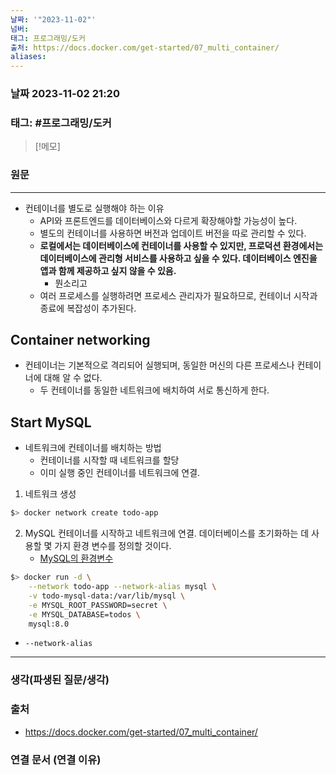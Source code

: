 ```yaml
---
날짜: '"2023-11-02"'
넘버: 
태그: 프로그래밍/도커
출처: https://docs.docker.com/get-started/07_multi_container/
aliases:
---
```

### 날짜  2023-11-02 21:20

### 태그: #프로그래밍/도커 

>[!메모]
>

### 원문
---
- 컨테이너를 별도로 실행해야 하는 이유
	- API와 프론트엔드를 데이터베이스와 다르게 확장해야할 가능성이 높다.
	- 별도의 컨테이너를 사용하면 버전과 업데이트 버전을 따로 관리할 수 있다.
	- **로컬에서는 데이터베이스에 컨테이너를 사용할 수 있지만, 프로덕션 환경에서는 데이터베이스에 관리형 서비스를 사용하고 싶을 수 있다. 데이터베이스 엔진을 앱과 함께 제공하고 싶지 않을 수 있음.**
		- 뭔소리고
	- 여러 프로세스를 실행하려면 프로세스 관리자가 필요하므로, 컨테이너 시작과 종료에 복잡성이 추가된다.
## Container networking
- 컨테이너는 기본적으로 격리되어 실행되며, 동일한 머신의 다른 프로세스나 컨테이너에 대해 알 수 없다.
	- 두 컨테이너를 동일한 네트워크에 배치하여 서로 통신하게 한다.
## Start MySQL
- 네트워크에 컨테이너를 배치하는 방법
	- 컨테이너를 시작할 때 네트워크를 할당
	- 이미 실행 중인 컨테이너를 네트워크에 연결.
1. 네트워크 생성
```bash 
$> docker network create todo-app
```
2. MySQL 컨테이너를 시작하고 네트워크에 연결. 데이터베이스를 초기화하는 데 사용할 몇 가지 환경 변수를 정의할 것이다.
	- [MySQL의 환경변수](https://hub.docker.com/_/mysql/)
```bash
$> docker run -d \
    --network todo-app --network-alias mysql \
    -v todo-mysql-data:/var/lib/mysql \
    -e MYSQL_ROOT_PASSWORD=secret \
    -e MYSQL_DATABASE=todos \
    mysql:8.0
```
- `--network-alias` 

---
### 생각(파생된 질문/생각)

### 출처
- https://docs.docker.com/get-started/07_multi_container/
### 연결 문서 (연결 이유)
